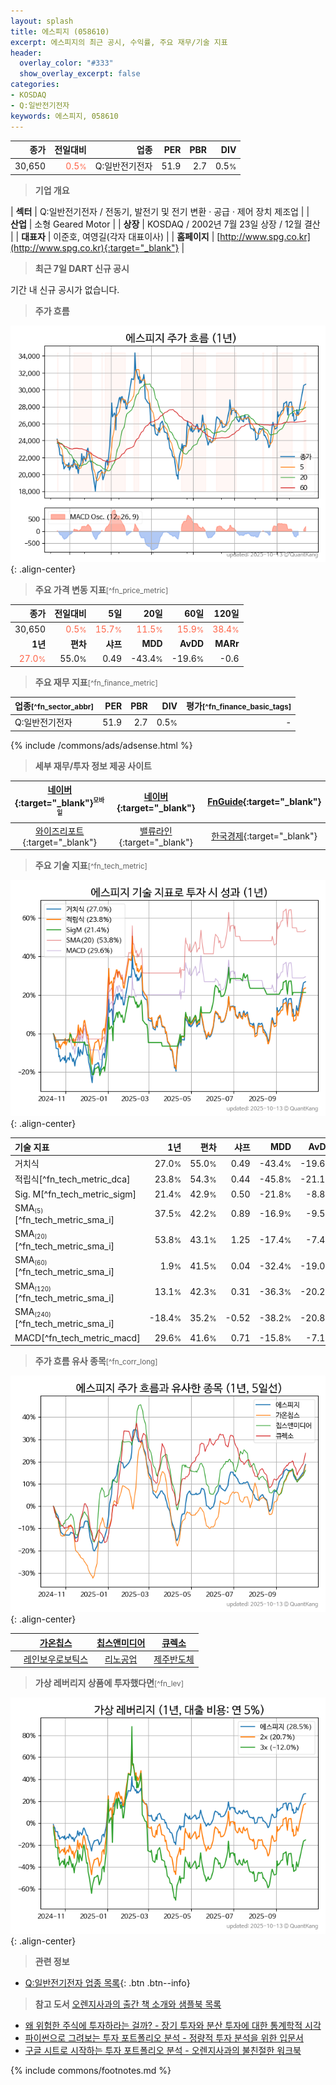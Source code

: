 ```yaml
---
layout: splash
title: 에스피지 (058610)
excerpt: 에스피지의 최근 공시, 수익률, 주요 재무/기술 지표
header:
  overlay_color: "#333"
  show_overlay_excerpt: false
categories:
- KOSDAQ
- Q:일반전기전자
keywords: 에스피지, 058610
---
```


| **종가** | **전일대비** | **업종** | **PER** | **PBR** | **DIV** |
| -------: | -----------: | -------: | ------: | ------: | ------: |
| 30,650 | <span style="color: tomato">0.5<small>%</small></span> | Q:일반전기전자 | 51.9 | 2.7 | 0.5<small>%</small> |

<!-- more -->


> **기업 개요**<a id="company"></a>

| <span style="white-space:nowrap;">**섹터**</span> | Q:일반전기전자 / 전동기, 발전기 및 전기 변환 · 공급 · 제어 장치 제조업 |
| <span style="white-space:nowrap;">**산업**</span> | 소형 Geared Motor |
| <span style="white-space:nowrap;">**상장**</span> | KOSDAQ / 2002년 7월 23일 상장 / 12월 결산 |
| <span style="white-space:nowrap;">**대표자**</span> | 이준호, 여영길(각자 대표이사) |
| <span style="white-space:nowrap;">**홈페이지**</span> | [http://www.spg.co.kr](http://www.spg.co.kr){:target="_blank"} |


> **최근 7일 DART 신규 공시**<a id="dart"></a>

기간 내 신규 공시가 없습니다.


> **주가 흐름**<a id="price"></a>

![058610](/stock/images/058610.png){: .align-center}


> **주요 가격 변동 지표**<small>[^fn_price_metric]</small>

| **종가** | **전일대비** | **5일** | **20일** | **60일** | **120일** |
| -------: | -----------: | ------: | -------: | -------: | --------: |
| 30,650 | <span style="color: tomato">0.5<small>%</small></span> | <span style="color: tomato">15.7<small>%</small></span> | <span style="color: tomato">11.5<small>%</small></span> | <span style="color: tomato">15.9<small>%</small></span> | <span style="color: tomato">38.4<small>%</small></span> |
| **1년** | **편차** | **샤프** | **MDD** | **AvDD** | **MARr** |
| <span style="color: tomato">27.0<small>%</small></span> | 55.0<small>%</small> | 0.49 | -43.4<small>%</small> | -19.6<small>%</small> | -0.6 |


> **주요 재무 지표**<small>[^fn_finance_metric]</small>

| **업종**<small>[^fn_sector_abbr]</small> | **PER** | **PBR** | **DIV** | **평가**<small>[^fn_finance_basic_tags]</small> |
| :--------------------------------------- | ------: | ------: | ------: | ----------------------------------------------: |
| Q:일반전기전자 | 51.9 | 2.7 | 0.5<small>%</small> | - |



{% include /commons/ads/adsense.html %}

> **세부 재무/투자 정보 제공 사이트**

| [네이버](https://m.stock.naver.com/domestic/stock/058610/finance/summary){:target="_blank"}<sup><small>모바일</small></sup> | [네이버](https://finance.naver.com/item/coinfo.naver?code=058610){:target="_blank"} | [FnGuide](https://comp.fnguide.com/SVO2/ASP/SVD_Invest.asp?gicode=A058610&MenuYn=Y){:target="_blank"} |
| :---: | :---: | :---: |
| [와이즈리포트](https://comp.wisereport.co.kr/company/c1040001.aspx?cmp_cd=058610){:target="_blank"} | [밸류라인](https://www.valueline.co.kr/finance/summary/058610){:target="_blank"} | [한국경제](https://markets.hankyung.com/stock/058610/financial-summary){:target="_blank"} |


> **주요 기술 지표**<small>[^fn_tech_metric]</small>


![058610](/stock/images/058610_tech.png){: .align-center}

| **기술 지표** | **1년** | **편차** | **샤프** | **MDD** | **AvDD** |
| :------------ | ------: | -----------: | -------: | ------: | -------: |
| 거치식 | 27.0<small>%</small> | 55.0<small>%</small> | 0.49 | -43.4<small>%</small> | -19.6<small>%</small> |
| 적립식[^fn_tech_metric_dca] | 23.8<small>%</small> | 54.3<small>%</small> | 0.44 | -45.8<small>%</small> | -21.1<small>%</small> |
| Sig. M[^fn_tech_metric_sigm] | 21.4<small>%</small> | 42.9<small>%</small> | 0.50 | -21.8<small>%</small> | -8.8<small>%</small> |
| SMA<small><sub>(5)</sub></small>[^fn_tech_metric_sma_i] | 37.5<small>%</small> | 42.2<small>%</small> | 0.89 | -16.9<small>%</small> | -9.5<small>%</small> |
| SMA<small><sub>(20)</sub></small>[^fn_tech_metric_sma_i] | 53.8<small>%</small> | 43.1<small>%</small> | 1.25 | -17.4<small>%</small> | -7.4<small>%</small> |
| SMA<small><sub>(60)</sub></small>[^fn_tech_metric_sma_i] | 1.9<small>%</small> | 41.5<small>%</small> | 0.04 | -32.4<small>%</small> | -19.0<small>%</small> |
| SMA<small><sub>(120)</sub></small>[^fn_tech_metric_sma_i] | 13.1<small>%</small> | 42.3<small>%</small> | 0.31 | -36.3<small>%</small> | -20.2<small>%</small> |
| SMA<small><sub>(240)</sub></small>[^fn_tech_metric_sma_i] | -18.4<small>%</small> | 35.2<small>%</small> | -0.52 | -38.2<small>%</small> | -20.8<small>%</small> |
| MACD[^fn_tech_metric_macd] | 29.6<small>%</small> | 41.6<small>%</small> | 0.71 | -15.8<small>%</small> | -7.1<small>%</small> |


> **주가 흐름 유사 종목**<a id="corr"></a><small>[^fn_corr_long]</small>

![058610](/stock/images/058610_corr.png){: .align-center}

|       | [가온칩스](/399720/) | [칩스앤미디어](/094360/) | [큐렉소](/060280/) |
| :---: | :------------------------------------: | :------------------------------------: | :------------------------------------: |
|       | [레인보우로보틱스](/277810/) | [리노공업](/058470/) | [제주반도체](/080220/) |


> **가상 레버리지 상품에 투자했다면**<a id="2x"></a><small>[^fn_lev]</small>

![058610](/stock/images/058610_2x.png){: .align-center}


> **관련 정보**

- [Q:일반전기전자 업종 목록](/stats/sector/kosdaq_업종_일반전기전자_종목/){: .btn .btn--info}

> **참고 도서** [오렌지사과의 출간 책 소개와 샘플북 목록](https://kongdori.tistory.com/691)

- [왜 위험한 주식에 투자하라는 걸까? - 장기 투자와 분산 투자에 대한 통계학적 시각](https://kongdori.tistory.com/421)
- [파이썬으로 그려보는 투자 포트폴리오 분석  - 정량적 투자 분석을 위한 입문서](https://kongdori.tistory.com/643)
- [구글 시트로 시작하는 투자 포트폴리오 분석 - 오렌지사과의 불친절한 워크북](https://kongdori.tistory.com/449)


{% include commons/footnotes.md %}